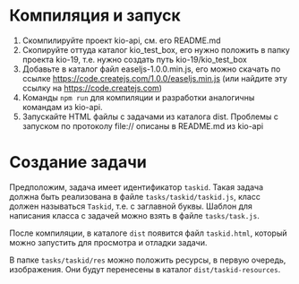 # Компиляция и запуск

1. Скомпилируйте проект kio-api, см. его README.md
1. Скопируйте оттуда каталог kio_test_box, его нужно положить в папку проекта kio-19, т.е. нужно создать путь kio-19/kio_test_box
1. Добавьте в каталог файл easeljs-1.0.0.min.js, его можно скачать по ссылке https://code.createjs.com/1.0.0/easeljs.min.js
(или найдите эту ссылку на https://code.createjs.com)
1. Команды `npm run` для компиляции и разработки аналогичны командам из kio-api.
1. Запускайте HTML файлы с задачами из каталога dist. Проблемы с запуском по протоколу file:// описаны
   в README.md из kio-api
   
# Создание задачи

Предположим, задача имеет идентификатор `taskid`. Такая задача должна быть реализована в файле `tasks/taskid/taskid.js`, класс
должен называться `Taskid`, т.е. с заглавной буквы. Шаблон для написания класса с задачей можно взять в файле `tasks/task.js`.

После компиляции, в каталоге `dist` появится файл `taskid.html`, который можно запустить для просмотра и отладки задачи.

В папке `tasks/taskid/res` можно положить ресурсы, в первую очередь, изображения. Они будут перенесены в каталог
`dist/taskid-resources`.